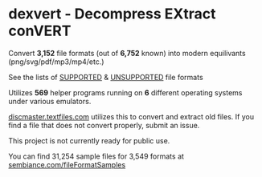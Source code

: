 # dexvert - **D**ecompress **EX**tract con**VERT**
Convert **3,152** file formats (out of **6,752** known) into modern equilivants (png/svg/pdf/mp3/mp4/etc.)

See the lists of [SUPPORTED](SUPPORTED.md) & [UNSUPPORTED](UNSUPPORTED.md) file formats

Utilizes **569** helper programs running on **6** different operating systems under various emulators.

[discmaster.textfiles.com](http://discmaster.textfiles.com/) utilizes this to convert and extract old files. If you find a file that does not convert properly, submit an issue.

This project is not currently ready for public use.

You can find 31,254 sample files for 3,549 formats at [sembiance.com/fileFormatSamples](https://sembiance.com/fileFormatSamples/)
